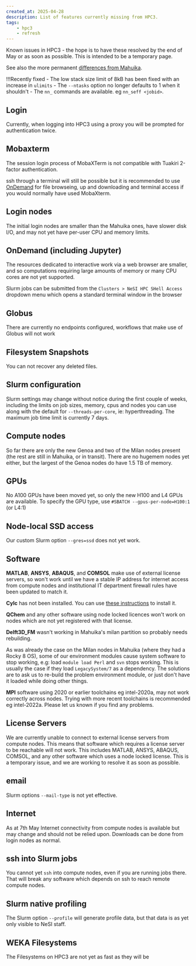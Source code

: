 ```yaml
---
created_at: 2025-04-28
description: List of features currently missing from HPC3.
tags: 
    - hpc3
    - refresh
---
```


Known issues in HPC3 - the hope is to have these resolved by the end of May or as soon as possible. This is intended to be a temporary page.

See also the more permanent [differences from Mahuika](../../General/FAQs/Mahuika_HPC3_Differences.md).


!!!Recently fixed
     - The low stack size limit of 8kB has been fixed with an increase in `ulimits`
     - The `--ntasks` option no longer defaults to 1 when it shouldn't
     - The `nn_` commands are available. eg `nn_seff <jobid>`.


## Login
Currently, when logging into HPC3 using a proxy you will be prompted for authentication twice.

## Mobaxterm
The session login process of MobaXTerm is not compatible with Tuakiri 2-factor authentication.

ssh through a terminal will still be possible but it is recommended to use [OnDemand](https://ondemand.nesi.org.nz/) for file browseing, up and downloading and terminal access if you would normally have used MobaXterm. 

## Login nodes
The initial login nodes are smaller than the Mahuika ones, have slower disk I/O, and may not yet have per-user CPU and memory limits.

## OnDemand (including Jupyter)
The resources dedicated to interactive work via a web browser are smaller, and so computations requiring large amounts of memory or many CPU cores are not yet supported. 

Slurm jobs can be submitted from the `Clusters > NeSI HPC SHell Access` dropdown menu which opens a standard terminal window in the browser

## Globus
There are currently no endpoints configured, workflows that make use of Globus will not work

## Filesystem Snapshots
You can not recover any deleted files.

## Slurm configuration
Slurm settings may change without notice during the first couple of weeks, including the limits on job sizes, memory, cpus and nodes you can use along with the default for `--threads-per-core`, ie: hyperthreading. The maximum job time limit is currently 7 days.

## Compute nodes
So far there are only the new Genoa and two of the Milan nodes present (the rest are still in Mahuika, or in transit). There are no hugemem nodes yet either, but the largest of the Genoa nodes do have 1.5 TB of memory.

## GPUs
No A100 GPUs have been moved yet, so only the new H100 and L4 GPUs are available. To specify the GPU type, use `#SBATCH --gpus-per-node=H100:1` (or L4:1)

## Node-local SSD access
Our custom Slurm option `--gres=ssd` does not yet work.

## Software
**MATLAB**, **ANSYS**, **ABAQUS**, and **COMSOL** make use of external license servers, so won't work until we have a stable IP address for internet access from compute nodes and institutional IT department firewall rules have been updated to match it.

**Cylc** has not been installed. You can use [these instructions](https://cylc.github.io/cylc-doc/stable/html/installation.html) to install it.

**QChem** and any other software using node locked licences won't work on nodes which are not yet registered with that license.

**Delft3D_FM** wasn't working in Mahuika's milan partition so probably needs rebuilding.

As was already the case on the Milan nodes in Mahuika (where they had a Rocky 8 OS), some of our environment modules cause system software to stop working, e.g: load `module load Perl` and `svn` stops working. This is usually the case if they load `LegacySystem/7` as a dependency. The solutions are to ask us to re-build the problem environment module, or just don't have it loaded while doing other things.

**MPI** software using 2020 or earlier toolchains eg intel-2020a, may not work correctly across nodes. Trying with more recent toolchains is recommended eg intel-2022a. Please let us known if you find any problems.

## License Servers
We are currently unable to connect to external license servers from compute nodes. This means that software which requires a license server to be reachable will not work. This includes MATLAB, ANSYS, ABAQUS, COMSOL, and any other software which uses a node locked license.
This is a temporary issue, and we are working to resolve it as soon as possible.

## email
Slurm options `--mail-type` is not yet effective.

## Internet
As at 7th May Internet connectivity from compute nodes is available but may change and should not be relied upon. Downloads can be done from login nodes as normal.

## ssh into Slurm jobs
You cannot yet `ssh` into compute nodes, even if you are running jobs there.  That will break any software which depends on ssh to reach remote compute nodes.

## Slurm native profiling
The Slurm option `--profile` will generate profile data, but that data is as yet only visible to NeSI staff.

## WEKA Filesystems 
The Filesystems on HPC3 are not yet as fast as they will be
